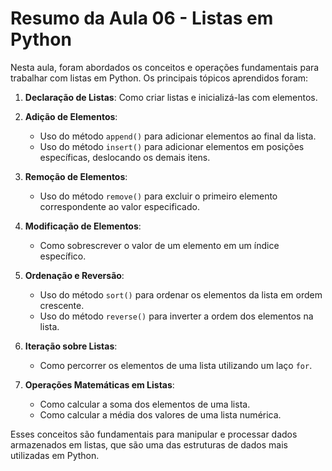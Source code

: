 # Resumo da Aula 06 - Listas em Python

Nesta aula, foram abordados os conceitos e operações fundamentais para trabalhar com listas em Python. Os principais tópicos aprendidos foram:

1. **Declaração de Listas**: Como criar listas e inicializá-las com elementos.

2. **Adição de Elementos**:
   - Uso do método `append()` para adicionar elementos ao final da lista.
   - Uso do método `insert()` para adicionar elementos em posições específicas, deslocando os demais itens.

3. **Remoção de Elementos**:
   - Uso do método `remove()` para excluir o primeiro elemento correspondente ao valor especificado.

4. **Modificação de Elementos**:
   - Como sobrescrever o valor de um elemento em um índice específico.

5. **Ordenação e Reversão**:
   - Uso do método `sort()` para ordenar os elementos da lista em ordem crescente.
   - Uso do método `reverse()` para inverter a ordem dos elementos na lista.

6. **Iteração sobre Listas**:
   - Como percorrer os elementos de uma lista utilizando um laço `for`.

7. **Operações Matemáticas em Listas**:
   - Como calcular a soma dos elementos de uma lista.
   - Como calcular a média dos valores de uma lista numérica.

Esses conceitos são fundamentais para manipular e processar dados armazenados em listas, que são uma das estruturas de dados mais utilizadas em Python.